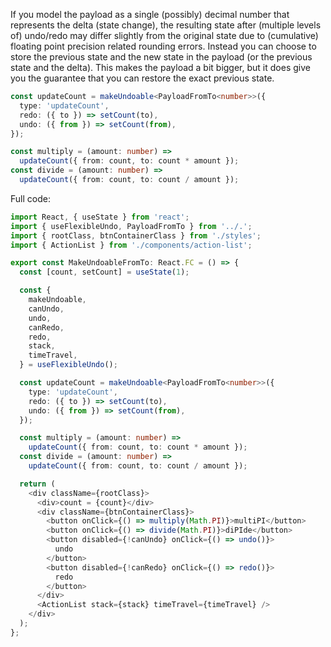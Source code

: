 If you model the payload as a single (possibly) decimal number that represents the delta (state change), the resulting state after (multiple levels of) undo/redo may differ slightly from the original state due to (cumulative) floating point precision related rounding errors. Instead you can choose to store the previous state and the new state in the payload (or the previous state and the delta). This makes the payload a bit bigger, but it does give you the guarantee that you can restore the exact previous state.

```typescript
const updateCount = makeUndoable<PayloadFromTo<number>>({
  type: 'updateCount',
  redo: ({ to }) => setCount(to),
  undo: ({ from }) => setCount(from),
});

const multiply = (amount: number) =>
  updateCount({ from: count, to: count * amount });
const divide = (amount: number) =>
  updateCount({ from: count, to: count / amount });
```

Full code:

```typescript
import React, { useState } from 'react';
import { useFlexibleUndo, PayloadFromTo } from '../.';
import { rootClass, btnContainerClass } from './styles';
import { ActionList } from './components/action-list';

export const MakeUndoableFromTo: React.FC = () => {
  const [count, setCount] = useState(1);

  const {
    makeUndoable,
    canUndo,
    undo,
    canRedo,
    redo,
    stack,
    timeTravel,
  } = useFlexibleUndo();

  const updateCount = makeUndoable<PayloadFromTo<number>>({
    type: 'updateCount',
    redo: ({ to }) => setCount(to),
    undo: ({ from }) => setCount(from),
  });

  const multiply = (amount: number) =>
    updateCount({ from: count, to: count * amount });
  const divide = (amount: number) =>
    updateCount({ from: count, to: count / amount });

  return (
    <div className={rootClass}>
      <div>count = {count}</div>
      <div className={btnContainerClass}>
        <button onClick={() => multiply(Math.PI)}>multiPI</button>
        <button onClick={() => divide(Math.PI)}>diPIde</button>
        <button disabled={!canUndo} onClick={() => undo()}>
          undo
        </button>
        <button disabled={!canRedo} onClick={() => redo()}>
          redo
        </button>
      </div>
      <ActionList stack={stack} timeTravel={timeTravel} />
    </div>
  );
};
```
